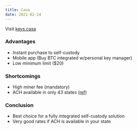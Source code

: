 ```yaml
---
title: Casa
date: 2021-02-14
---
```


Visit [keys.casa](https://keys.casa)

### Advantages
  - Instant purchase to self-custody
  - Mobile app (Buy BTC integrated w/personal key manager)
  - Low minimum limit ($20)

### Shortcomings
  - High miner fee (mandatory)
  - ACH available in only 43 states ([ref](https://support.keys.casa/hc/en-us/articles/360047119631-Supported-Regions-for-Buying-Bitcoin))

### Conclusion
  - Best choice for a fully integrated self-custody solution
  - Very good rates if ACH is available in your state
